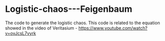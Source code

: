 # Logistic-chaos---Feigenbaum
The code to generate the logistic chaos. This code is related to the equation showed in the video of Veritasium - https://www.youtube.com/watch?v=ovJcsL7vyrk
